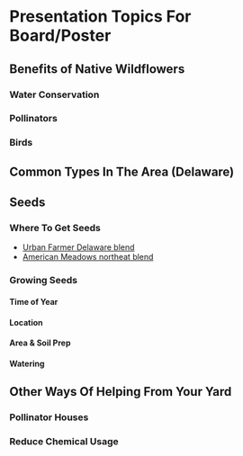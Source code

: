 # Presentation Topics For Board/Poster

## Benefits of Native Wildflowers

### Water Conservation 

### Pollinators

### Birds

## Common Types In The Area (Delaware)

## Seeds

### Where To Get Seeds
  * [Urban Farmer Delaware blend](https://www.ufseeds.com/product/delaware-wildflower-seeds/)
  * [American Meadows northeat blend](https://www.americanmeadows.com/northeast-pollinator-wildflower-seed-mix)

### Growing Seeds

#### Time of Year

#### Location 

#### Area & Soil Prep 

#### Watering 

## Other Ways Of Helping From Your Yard

### Pollinator Houses 

### Reduce Chemical Usage 
